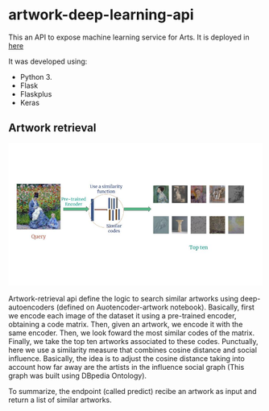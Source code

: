 # artwork-deep-learning-api

This an API to expose machine learning service for Arts. It is deployed in [here](https://art-retrieval-api.appspot.com/)

It was developed using:
- Python 3.
- Flask
- Flaskplus
- Keras

## Artwork retrieval

![artwork-retrieval-motivation](https://github.com/ignaciogatti/art-deep-learning/blob/master/images/Artwork-retrieval.jpg)

Artwork-retrieval api define the logic to search similar artworks using deep-autoencoders (defined on Auotencoder-artwork notebook). Basically, first we encode each image of the dataset it using a pre-trained encoder, obtaining a code matrix. Then, given an artwork, we encode it with the same encoder. Then, we look foward the most similar codes of the matrix. Finally, we take the top ten artworks associated to these codes. Punctually, here we use a similarity measure that combines cosine distance and social influence. Basically, the idea is to adjust the cosine distance taking into account how far away are the artists in the influence social graph (This graph was built using DBpedia Ontology).

To summarize, the endpoint (called predict) recibe an artwork as input and return a list of similar artworks.

